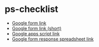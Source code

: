 # ps-checklist

- [Google form link](https://docs.google.com/forms/d/1L0unHXDweAP_FRDslBt7Lk0XfOaB3ilCY4XCpBILSUY/edit)
- [Google form link (short)](https://forms.gle/5ac8SbgHhPsKxc8v5)
- [Google apps script link](https://script.google.com/home/projects/1usNeZ7eg12sNiNZzx99hO4er6qxYIO3z2G86HsLfQDfJAa7lu_-OfJf3/executions)
- [Google form response spreadsheet link](https://docs.google.com/spreadsheets/d/1peQ86F_bLdb1XUnBD-CntcW9_oq2HR2Og1beCNvbQvE/edit?resourcekey&usp=forms_web_b&urp=linked#gid=1471396257)
